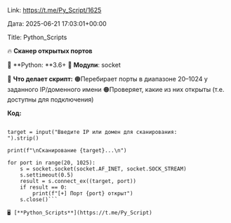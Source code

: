 Link: https://t.me/Py_Script/1625

Дата: 2025-06-21 17:03:01+00:00

Title: Python_Scripts

🔥 **Сканер открытых портов**

📱 **Python: **3.6+
💾 **Модули**: socket

🚀 **Что делает скрипт:**
🟠Перебирает порты в диапазоне 20–1024 у заданного
IP/доменного имени
🟠Проверяет, какие из них открыты (т.е. доступны для
подключения)

**Код:**
```import socket

target = input("Введите IP или домен для сканирования:
").strip()

print(f"\nСканирование {target}...\n")

for port in range(20, 1025):
    s = socket.socket(socket.AF_INET, socket.SOCK_STREAM)
    s.settimeout(0.5)
    result = s.connect_ex((target, port))
    if result == 0:
        print(f"[+] Порт {port} открыт")
    s.close()```

🖥 [**Python_Scripts**](https://t.me/Py_Script)

